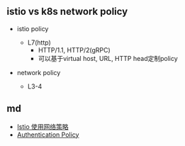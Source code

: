 
## istio vs k8s network policy

+ istio policy
    + L7(http)
        + HTTP/1.1, HTTP/2(gRPC)
        + 可以基于virtual host, URL, HTTP head定制policy

+ network policy
    + L3-4

## md
+ [Istio 使用网络策略](https://istio.io/latest/zh/blog/2017/0.1-using-network-policy/)
+ [Authentication Policy](https://istio.io/latest/docs/tasks/security/authentication/authn-policy/)